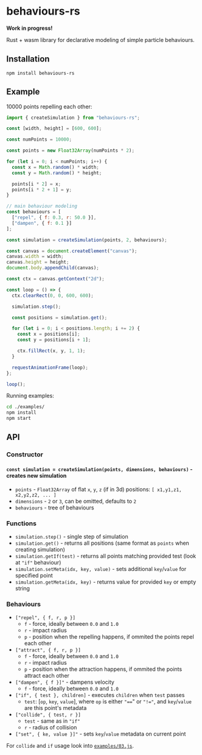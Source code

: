 # behaviours-rs

**Work in progress!**

Rust + wasm library for declarative modeling of simple particle behaviours.

## Installation

`npm install behaviours-rs`

## Example

10000 points repelling each other:

```js
import { createSimulation } from "behaviours-rs";

const [width, height] = [600, 600];

const numPoints = 10000;

const points = new Float32Array(numPoints * 2);

for (let i = 0; i < numPoints; i++) {
  const x = Math.random() * width;
  const y = Math.random() * height;

  points[i * 2] = x;
  points[i * 2 + 1] = y;
}

// main behaviour modeling
const behaviours = [
  ["repel", { f: 0.3, r: 50.0 }],
  ["dampen", { f: 0.1 }]
];

const simulation = createSimulation(points, 2, behaviours);

const canvas = document.createElement("canvas");
canvas.width = width;
canvas.height = height;
document.body.appendChild(canvas);

const ctx = canvas.getContext("2d");

const loop = () => {
  ctx.clearRect(0, 0, 600, 600);

  simulation.step();

  const positions = simulation.get();

  for (let i = 0; i < positions.length; i += 2) {
    const x = positions[i];
    const y = positions[i + 1];

    ctx.fillRect(x, y, 1, 1);
  }

  requestAnimationFrame(loop);
};

loop();
```

Running examples:

```bash
cd ./examples/
npm install
npm start
```

## API

### Constructor

#### `const simulation = createSimulation(points, dimensions, behaviours)` - creates new simulation

- `points` - `Float32Array` of flat `x`, `y`, `z` (if in 3d) positions: `[ x1,y1,z1, x2,y2,z2, ... ]`
- `dimensions` - `2` or `3`, can be omitted, defaults to `2`
- `behaviours` - tree of behaviours

### Functions

- `simulation.step()` - single step of simulation
- `simulation.get()` - returns all positions (same format as `points` when creating simulation)
- `simulation.getIf(test)` - returns all points matching provided test (look at `"if"` behaviour)
- `simulation.setMeta(idx, key, value)` - sets additional `key`/`value` for specified point
- `simulation.getMeta(idx, key)` - returns value for provided `key` or empty string

### Behaviours

- `["repel", { f, r, p }]`
  - `f` - force, ideally between `0.0` and `1.0`
  - `r` - impact radius
  - `p` - position when the repelling happens, if ommited the points repel each other
- `["attract", { f, r, p }]`
  - `f` - force, ideally between `0.0` and `1.0`
  - `r` - impact radius
  - `p` - position when the attraction happens, if ommited the points attract each other
- `["dampen", { f }]"` - dampens velocity
  - `f` - force, ideally between `0.0` and `1.0`
- `["if", { test }, children]` - executes `children` when `test` passes
  - `test`: [`op`, `key`, `value`], where `op` is either `"==`" or `"!="`, and `key`/`value` are this point's metadata
- `["collide", { test, r }]`
  - `test` - same as in `"if"`
  - `r` - radius of collision
- `["set", { ke, value }]"` - sets `key`/`value` metadata on current point

For `collide` and `if` usage look into [`examples/03.js`](./examples/03.js).

